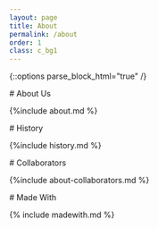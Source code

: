 ```yaml
---
layout: page
title: About
permalink: /about
order: 1
class: c_bg1
---
```

{::options parse_block_html="true" /}

<section class="c_bg1">
# About Us

{%include about.md %}
</section>


<section>
# History

{%include history.md %}
</section>


<section class="c_bg3">
# Collaborators

{%include about-collaborators.md %}
</section>


<section>
# Made With

{% include madewith.md %}
<section>
